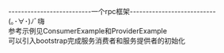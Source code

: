 --------------------------一个rpc框架---------------------------  
(｡･∀･)ﾉﾞ嗨  
参考示例见ConsumerExample和ProviderExample  
可以引入bootstrap完成服务消费者和服务提供者的初始化  

